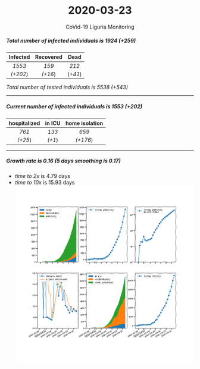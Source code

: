 <div align='center'>

# 2020-03-23
CoVid-19 Liguria Monitoring
</div>

##### Total number of infected individuals is 1924 (+259)
Infected | Recovered | Dead
:---: | :---: | :---:
*1553* | *159* | *212*
*(+202*) | *(+16*) | (*+41*)

*Total number of tested individuals is 5538 (+543)*
***
##### Current number of infected individuals is 1553 (+202)
hospitalized | in ICU | home isolation
:---: | :---: | :---:
*761* |*133* |*659*
*(+25*) |*(+1*) |*(+176*)
***
##### Growth rate is 0.16 (5 days smoothing is 0.17)
- *time to 2x* is 4.79 days
- *time to 10x* is 15.93 days
![stats][stats]

[stats]: stats_Liguria.png
